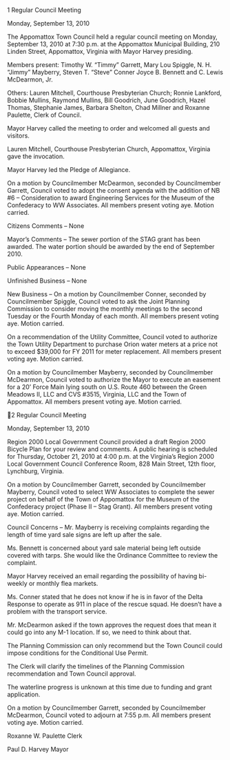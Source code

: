 1  Regular Council Meeting

Monday, September 13, 2010

The Appomattox Town Council held a regular council meeting on Monday, September 13, 2010
at 7:30 p.m. at the Appomattox Municipal Building, 210 Linden Street, Appomattox, Virginia
with Mayor Harvey presiding.

Members present:  Timothy W. “Timmy” Garrett, Mary Lou Spiggle, N. H. “Jimmy” Mayberry,
Steven T. “Steve” Conner Joyce B. Bennett and C. Lewis McDearmon, Jr.

Others:  Lauren Mitchell, Courthouse Presbyterian Church; Ronnie Lankford, Bobbie Mullins,
Raymond Mullins, Bill Goodrich, June Goodrich, Hazel Thomas, Stephanie James, Barbara
Shelton, Chad Millner and Roxanne Paulette, Clerk of Council.

Mayor Harvey called the meeting to order and welcomed all guests and visitors.

Lauren Mitchell, Courthouse Presbyterian Church, Appomattox, Virginia gave the invocation.

Mayor Harvey led the Pledge of Allegiance.

On a motion by Councilmember McDearmon, seconded by Councilmember Garrett, Council
voted to adopt the consent agenda with the addition of NB #6 – Consideration to award
Engineering Services for the Museum of the Confederacy to WW Associates.  All members
present voting aye.  Motion carried.

Citizens Comments – None

Mayor’s Comments – The sewer portion of the STAG grant has been awarded.  The water
portion should be awarded by the end of September 2010.

Public Appearances – None

Unfinished Business – None

New Business –
On a motion by Councilmember Conner, seconded by Councilmember Spiggle, Council voted to
ask the Joint Planning Commission to consider moving the monthly meetings to the second
Tuesday or the Fourth Monday of each month.  All members present voting aye.  Motion carried.

On a recommendation of the Utility Committee, Council voted to authorize the Town Utility
Department to purchase Orion water meters at a price not to exceed $39,000 for FY 2011 for
meter replacement.  All members present voting aye.  Motion carried.

On a motion by Councilmember Mayberry, seconded by Councilmember McDearmon, Council
voted to authorize the Mayor to execute an easement for a 20’ Force Main lying south on U.S.
Route 460 between the Green Meadows II, LLC and CVS #3515, Virginia, LLC and the Town
of Appomattox.  All members present voting aye.  Motion carried.

2  Regular Council Meeting

Monday, September 13, 2010

Region 2000 Local Government Council provided a draft Region 2000 Bicycle Plan for your
review and comments.  A public hearing is scheduled for Thursday, October 21, 2010 at 4:00
p.m. at the Virginia’s Region 2000 Local Government Council Conference Room, 828 Main
Street, 12th floor, Lynchburg, Virginia.

On a motion by Councilmember Garrett, seconded by Councilmember Mayberry, Council voted
to select WW Associates to complete the sewer project on behalf of the Town of Appomattox for
the Museum of the Confederacy project (Phase II – Stag Grant).  All members present voting
aye.  Motion carried.

Council Concerns –
Mr. Mayberry is receiving complaints regarding the length of time yard sale signs are left up
after the sale.

Ms. Bennett is concerned about yard sale material being left outside covered with tarps.
She would like the Ordinance Committee to review the complaint.

Mayor Harvey received an email regarding the possibility of having bi-weekly or monthly flea
markets.

Ms. Conner stated that he does not know if he is in favor of the Delta Response to operate as 911
in place of the rescue squad.  He doesn’t have a problem with the transport service.

Mr. McDearmon asked if the town approves the request does that mean it could go into any M-1
location.  If so, we need to think about that.

The Planning Commission can only recommend but the Town Council could impose conditions
for the Conditional Use Permit.

The Clerk will clarify the timelines of the Planning Commission recommendation and Town
Council approval.

The waterline progress is unknown at this time due to funding and grant application.

On a motion by Councilmember Garrett, seconded by Councilmember McDearmon, Council
voted to adjourn at 7:55 p.m.  All members present voting aye.  Motion carried.

Roxanne W. Paulette
Clerk

Paul D. Harvey
Mayor


